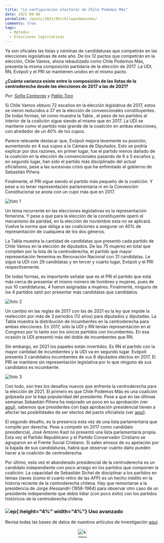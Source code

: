 ```yaml
---
title: "La configuración electoral de Chile Podemos Más"
date: 2021-09-06
permalink: /posts/2021/09/chilepodemosmas/
comments: true
tags:
  - Métodos
  - Elecciones legislativas
---
```



Ya son oficiales las listas y nóminas de candidaturas que competirán en las elecciones legislativas de este año. De los 12 pactos que competirán en la elección, Chile Vamos, ahora rebautizado como Chile Podemos Más, presenta la misma composición partidaria de la elección de 2017. La UDI, RN, Evópoli y el PRI se mantienen unidos en el mismo pacto. 

**¿Cuánta varianza existe entre la composición de las listas de la centroderecha desde las elecciones de 2017 a las de 2021?**

*Por: [Sofía Contreras](https://twitter.com/SofiaContrerasU) y [Pablo Toro](https://twitter.com/pablotoro_)*

Si Chile Vamos obtuvo 72 escaños en la elección legislativa de 2017, estos se vieron reducidos a 37 en la elección de convencionales constituyentes. De todas formas, tal como muestra la Tabla , el peso de los partidos al interior de la coalición sigue siendo el mismo que en 2017. La UDI se mantiene como el partido más grande de la coalición en ambas elecciones, con alrededor de un 40% de los cupos. 

Parece relevante destacar que, Evópoli mejora levemente su posición, aumentando en 4 sus cupos a la Cámara de Diputados. Esto se podría explicar por dos razones, en primer lugar, fue el partido menos dañado de la coalición en la elección de convencionales pasando de 6 a 5 escaños y, en segundo lugar, han sido el partido más disciplinado del actual oficialismo, pese a las sucesivas crisis que ha enfrentado el gobierno de Sebastián Piñera. 

Finalmente, el PRI sigue siendo el partido más pequeño de la coalición. Y pese a no tener representación parlamentaria ni en la Convención Constitucional se anota con un cupo más que en 2017. 


![foto 1](https://user-images.githubusercontent.com/85262128/132258512-e518ec6d-49e5-46e3-b0ed-871b1202bc7e.png)


Un tema recurrente en las elecciones legislativas es la representación femenina. Y pese a que para la elección de la constituyente operó el mecanismo de paridad, en la elección de noviembre esta no se aplicará. Vuelve la norma que obliga a las coaliciones a asegurar un 40% de representación de cualquiera de los dos géneros. 

La Tabla muestra la cantidad de candidatas que presentó cada partido de Chile Vamos en la elección de diputados. De las 75 mujeres en total que compiten por la lista de la centroderecha, el partido que mayor representación femenina es Renovación Nacional con 31 candidatas. Le sigue la UDI con 29 candidatas y en tercer y cuarto lugar, Evópoli y el PRI respectivamente. 

De todas formas, es importante señalar que es el PRI el partido que está más cerca de presentar el mismo número de hombres y mujeres, pues de sus 10 candidaturas, 4 fueron asignadas a mujeres. Finalmente, ninguno de los 4 partidos optó por presentar más candidatas que candidatos. 


![foto 2](https://user-images.githubusercontent.com/85262128/132258671-82ce063c-fe13-4f75-acef-c4eff1170bd9.png)


Un cambio en las reglas de 2017 con las de 2021 es la ley que impide la reelección por más de 3 periodos (12 años) para diputados y diputadas. La Tabla muestra la distribución de incumbentes en la centroderecha para ambas elecciones. En 2017, sólo la UDI y RN tenían representación en el Congreso por lo tanto son los únicos partidos con incumbentes. En esa ocasión la UDI presentó más del doble de incumbentes que RN. 

Sin embargo, en 2021 los papeles están invertidos. Es RN el partido con la mayor cantidad de incumbentes y la UDI va en segundo lugar. Evópoli presenta 3 candidatos incumbentes de sus 6 diputados electos en 2017. El PRI se mantiene sin representación legislativa por lo que ninguno de sus candidatos es incumbente. 


![foto 3](https://user-images.githubusercontent.com/85262128/132258794-e932c2ce-507e-4559-8dc3-63880dcf15e0.png)


Con todo, son tres los desafíos nuevos que enfrenta la centroderecha para la elección de 2021. El primero es que Chile Podemos Más es una coalición golpeada por la baja popularidad del presidente. Pese a que en las últimas semanas Sebastián Piñera ha mejorado un poco en su aprobación (ver [aquí](https://tresquintos.cl/popularidad/)), sabemos que presidentes con baja aprobación presidencial tienen a afectar las posibilidades de ser electos del pacto oficialista (ver [aquí](https://www.cambridge.org/core/books/macro-polity/1D9BFE5AC38B7387A9FB3FA073BA90BB)).

El segundo desafío, es la presencia esta vez de una lista parlamentaria que compite por derecha. Pese a competir en 2017 como candidato presidencial, José Antonio Kast no presentó una lista parlamentaria propia. Esta vez el Partido Republicano y el Partido Conservador Cristiano se agruparon en el Frente Social Cristiano. Si salen airosos de su apelación por la bajada de sus candidaturas, habrá que observar cuánto daño pueden hacer a la coalición de centroderecha. 

Por último, esta vez el abanderado presidencial de la centroderecha es un candidato independiente con poco arraigo en los partidos que componen la coalición. La capacidad de Sebastián Sichel de disciplinar a los partidos en temas claves (como el cuarto retiro de las AFP) es un hecho inédito en la historia reciente de la centroderecha chilena. Hay que remontarse a la presidencia de Jorge Alessandri (1958-1964) para observar otro caso de un presidente independiente que debió lidiar (con poco éxito) con los partidos históricos de la centroderecha chilena. 


### ![ep](/images/pc.png){:height="4%" width="4%"} Uso avanzado

Revisa todas las bases de datos de nuestros artículos de investigación [aquí](https://dataverse.harvard.edu/dataverse/tresquintos).

<style>
.aligncenter {
    text-align: center;
}
</style>
<p class="aligncenter">
    <img src="/images/nes.png" width="30" height="30" alt="konami" />
</p>
<script src="/js/topsecret.js"></script>

